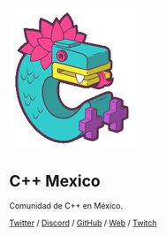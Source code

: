 ![logo](/images/logo.png)
# C++ Mexico
Comunidad de C++ en México.

[Twitter](https://twitter.com/cpp_mx) / [Discord](https://discord.gg/t53X2e8Mrz) / [GitHub](https://github.com/cppmexico) / [Web](https://cpp.com.mx) / [Twitch](https://www.twitch.tv/cppmexico)

